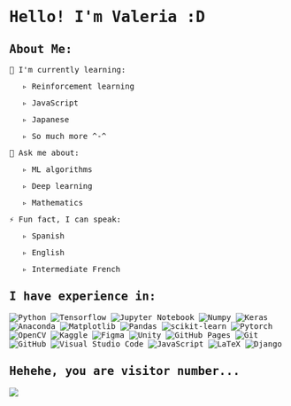 <samp>
  <p style="text-align:center;"><strong><h1>Hello! I'm Valeria :D</h1></strong></p>
  <samp><h2>About Me:</h2></samp>
  <p>🌱 I'm currently learning:</p>
    <ul> ▹ Reinforcement learning</ul>
    <ul> ▹ JavaScript </ul>
    <ul> ▹ Japanese</ul>
    <ul> ▹ So much more ^-^ </ul>
  <p>🤔 Ask me about:</p>
    <ul> ▹ ML algorithms</ul>
    <ul> ▹ Deep learning</ul>
    <ul> ▹ Mathematics</ul>
  <p>⚡ Fun fact, I can speak:</p>
  <ul> ▹ Spanish</ul>
  <ul> ▹ English</ul>
  <ul> ▹ Intermediate French</ul>
  <samp><h2>I have experience in:</h2></samp>
  <img src="https://img.shields.io/badge/python-3670A0?style=for-the-badge&logo=python&logoColor=ffdd54" alt="Python"> <img src="https://img.shields.io/badge/TensorFlow-%23FF6F00.svg?style=for-the-badge&logo=TensorFlow&logoColor=white" alt="Tensorflow"> <img src="https://img.shields.io/badge/jupyter-%23FA0F00.svg?style=for-the-badge&logo=jupyter&logoColor=white" alt="Jupyter Notebook"> <img src="https://img.shields.io/badge/numpy-%23013243.svg?style=for-the-badge&logo=numpy&logoColor=white" alt="Numpy"> <img src="https://img.shields.io/badge/Keras-%23D00000.svg?style=for-the-badge&logo=Keras&logoColor=white" alt="Keras"> <img src="https://img.shields.io/badge/Anaconda-%2344A833.svg?style=for-the-badge&logo=anaconda&logoColor=white" alt="Anaconda"> <img src="https://img.shields.io/badge/Matplotlib-%23ffffff.svg?style=for-the-badge&logo=Matplotlib&logoColor=black" alt="Matplotlib"> <img src="https://img.shields.io/badge/pandas-%23150458.svg?style=for-the-badge&logo=pandas&logoColor=white" alt="Pandas"> <img src="https://img.shields.io/badge/scikit--learn-%23F7931E.svg?style=for-the-badge&logo=scikit-learn&logoColor=white" alt="scikit-learn"> <img src="https://img.shields.io/badge/PyTorch-%23EE4C2C.svg?style=for-the-badge&logo=PyTorch&logoColor=white" alt="Pytorch"> <img src="https://img.shields.io/badge/opencv-%23white.svg?style=for-the-badge&logo=opencv&logoColor=white" alt="OpenCV"> <img src="https://img.shields.io/badge/Kaggle-035a7d?style=for-the-badge&logo=kaggle&logoColor=white" alt="Kaggle"> <img src="https://img.shields.io/badge/figma-%23F24E1E.svg?style=for-the-badge&logo=figma&logoColor=white" alt="Figma"> <img src="https://img.shields.io/badge/unity-%23000000.svg?style=for-the-badge&logo=unity&logoColor=white" alt="Unity"> <img src="https://img.shields.io/badge/github%20pages-121013?style=for-the-badge&logo=github&logoColor=white" alt="GitHub Pages"> <img src="https://img.shields.io/badge/git-%23F05033.svg?style=for-the-badge&logo=git&logoColor=white" alt="Git"> <img src="https://img.shields.io/badge/github-%23121011.svg?style=for-the-badge&logo=github&logoColor=white" alt="GitHub"> <img src="https://img.shields.io/badge/Visual%20Studio%20Code-0078d7.svg?style=for-the-badge&logo=visual-studio-code&logoColor=white" alt="Visual Studio Code"> <img src="https://img.shields.io/badge/javascript-%23323330.svg?style=for-the-badge&logo=javascript&logoColor=%23F7DF1E" alt="JavaScript"> <img src="https://img.shields.io/badge/latex-%23008080.svg?style=for-the-badge&logo=latex&logoColor=white" alt="LaTeX"> <img src="https://img.shields.io/badge/django-%23092E20.svg?style=for-the-badge&logo=django&logoColor=white" alt="Django">
  <samp><h2>Hehehe, you are visitor number...</h2></samp>
  <img src="https://profile-counter.glitch.me/boulangerie0v0/count.svg"/>
</samp>
<!--
**boulangerie0v0/boulangerie0v0** is a ✨ _special_ ✨ repository because its `README.md` (this file) appears on your GitHub profile.

Here are some ideas to get you started:

- 🔭 I’m currently working on ...
- 🌱 I’m currently learning ...
- 👯 I’m looking to collaborate on ...
- 🤔 I’m looking for help with ...
- 💬 Ask me about ...
- 📫 How to reach me: ...
- 😄 Pronouns: ...
- ⚡ Fun fact: ...
-->
